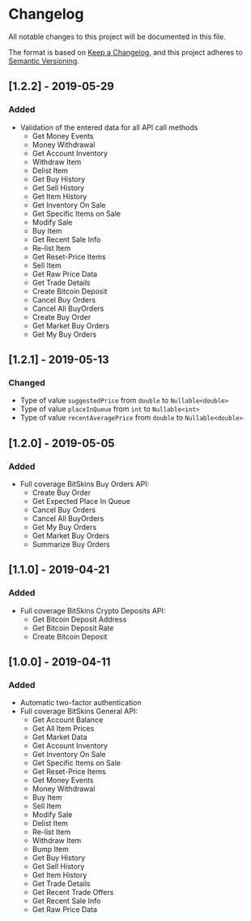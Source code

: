 # Changelog
All notable changes to this project will be documented in this file.

The format is based on [Keep a Changelog](https://keepachangelog.com/en/1.0.0/),
and this project adheres to [Semantic Versioning](https://semver.org/spec/v2.0.0.html).

## [1.2.2] - 2019-05-29
### Added
- Validation of the entered data for all API call methods
  - Get Money Events
  - Money Withdrawal
  - Get Account Inventory
  - Withdraw Item
  - Delist Item
  - Get Buy History
  - Get Sell History
  - Get Item History
  - Get Inventory On Sale
  - Get Specific Items on Sale
  - Modify Sale
  - Buy Item
  - Get Recent Sale Info
  - Re-list Item
  - Get Reset-Price Items
  - Sell Item
  - Get Raw Price Data
  - Get Trade Details
  - Create Bitcoin Deposit
  - Cancel Buy Orders
  - Cancel All BuyOrders
  - Create Buy Order
  - Get Market Buy Orders
  - Get My Buy Orders
  
## [1.2.1] - 2019-05-13
### Changed
- Type of value ```suggestedPrice``` from ```double``` to ```Nullable<double>```
- Type of value ```placeInQueue``` from ```int``` to ```Nullable<int>```
- Type of value ```recentAveragePrice``` from ```double``` to ```Nullable<double>```

## [1.2.0] - 2019-05-05
### Added
- Full coverage BitSkins Buy Orders API:
  - Create Buy Order
  - Get Expected Place In Queue
  - Cancel Buy Orders
  - Cancel All BuyOrders
  - Get My Buy Orders
  - Get Market Buy Orders
  - Summarize Buy Orders
  
## [1.1.0] - 2019-04-21
### Added
- Full coverage BitSkins Crypto Deposits API:
  - Get Bitcoin Deposit Address
  - Get Bitcoin Deposit Rate
  - Create Bitcoin Deposit
  
## [1.0.0] - 2019-04-11
### Added
- Automatic two-factor authentication
- Full coverage BitSkins General API:
  - Get Account Balance
  - Get All Item Prices
  - Get Market Data
  - Get Account Inventory
  - Get Inventory On Sale
  - Get Specific Items on Sale
  - Get Reset-Price Items
  - Get Money Events
  - Money Withdrawal
  - Buy Item
  - Sell Item
  - Modify Sale
  - Delist Item
  - Re-list Item
  - Withdraw Item
  - Bump Item
  - Get Buy History
  - Get Sell History
  - Get Item History
  - Get Trade Details
  - Get Recent Trade Offers
  - Get Recent Sale Info
  - Get Raw Price Data
